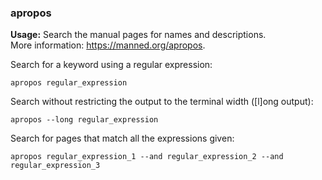 ### apropos

**Usage:** Search the manual pages for names and descriptions. <br />
More information: https://manned.org/apropos. <br />

Search for a keyword using a regular expression:

```
apropos regular_expression
```

Search without restricting the output to the terminal width ([l]ong output):

```
apropos --long regular_expression
```

Search for pages that match all the expressions given:

```
apropos regular_expression_1 --and regular_expression_2 --and regular_expression_3
```
